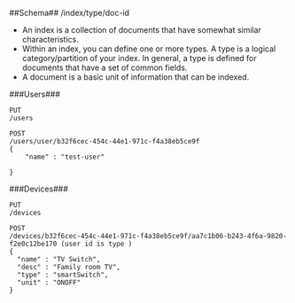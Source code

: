 ##Schema##
/index/type/doc-id

* An index is a collection of documents that have somewhat similar characteristics.
* Within an index, you can define one or more types. A type is a logical category/partition of your index. In general, a type is defined for documents that have a set of common fields. 
* A document is a basic unit of information that can be indexed.

###Users###
```
PUT
/users

POST
/users/user/b32f6cec-454c-44e1-971c-f4a38eb5ce9f
{
	"name" : "test-user"
	
}

```

###Devices###
```
PUT
/devices

POST
/devices/b32f6cec-454c-44e1-971c-f4a38eb5ce9f/aa7c1b06-b243-4f6a-9820-f2e0c12be170 (user id is type )
{
  "name" : "TV Switch",
  "desc" : "Family room TV",
  "type" : "smartSwitch",
  "unit" : "ONOFF"
}
```


